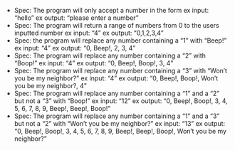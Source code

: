 * Spec: The program will only accept a number in the form
	ex input: “hello”
	ex output: “please enter a number”
* Spec: The program will return a range of numbers from 0 to the users inputted number
	ex input: “4”
	ex output: “0,1,2,3,4”
* Spec: the program will replace any number containing a “1” with “Beep!”
	ex input: “4”
	ex output: “0, Beep!, 2, 3, 4”
* Spec: The program will replace any number containing a “2” with “Boop!”
	ex input: “4”
	ex output: “0, Beep!, Boop!, 3, 4”
* Spec: The program will replace any number containing a “3” with “Won’t you be my neighbor?”
	ex input: “4”
	ex output: “0, Beep!, Boop!, Won’t you be my neighbor?, 4”
* Spec: The program will replace any number containing a “1” and a “2” but not a “3” with 	“Boop!”
	ex input: “12”
	ex output: “0, Beep!, Boop!, 3, 4, 5, 6, 7, 8, 9, Beep!, Beep!, Boop!”
* Spec: The program will replace any number containing a “1” and a “3” but not a “2” with “Won’t you be my neighbor?”
	ex input: “13”
	ex output: “0, Beep!, Boop!, 3, 4, 5, 6, 7, 8, 9, Beep!, Beep!, Boop!, Won’t you be my neighbor?”
